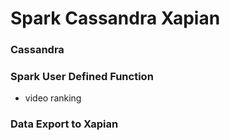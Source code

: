 Spark Cassandra Xapian
======================

### Cassandra

### Spark User Defined Function
* video ranking

### Data Export to Xapian
